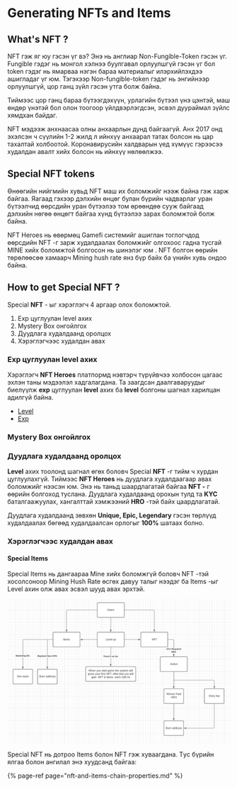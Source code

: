 # Generating NFTs and Items

## What's NFT ? 

NFT гэж яг юу гэсэн үг вэ? Энэ нь англиар Non-Fungible-Token гэсэн үг. Fungible гэдэг нь монгол хэлнээ буулгавал орлуулшгүй гэсэн үг бол token гэдэг нь ямарваа нэгэн бараа материалыг илэрхийлэхдээ ашигладаг үг юм. Тэгэхээр Non-fungible-token гэдэг нь энгийнээр орлуулшгүй, цор ганц зүйл гэсэн утга болж байна.

Тиймээс цор ганц бараа бүтээгдэхүүн, урлагийн бүтээл үнэ цэнтэй, маш өндөр үнэтэй бол олон тоогоор үйлдвэрлэгдсэн, эсвэл дуураймал зүйлс хямдхан байдаг. 

NFT мэдээж анхнаасаа олны анхаарлын дунд байгаагүй. Анх 2017 онд эхэлсэн ч сүүлийн 1-2 жилд л ийнхүү анхаарал татах болсон нь цар тахалтай холбоотой. Коронавирусийн халдварын үед хүмүүс гэрээсээ худалдан авалт хийх болсон нь ийнхүү нөлөөлжээ.

## Special NFT tokens

Өнөөгийн нийгмийн хувьд NFT маш их боломжийг нээж байна гэж харж байгаа. Яагаад гэхээр дэлхийн өнцөг булан бүрийн чадварлаг уран бүтээлчид өөрсдийн уран бүтээлээ  том өрөөндөө сууж байгаад дэлхийн нөгөө өнцөгт байгаа хүнд бүтээлээ зарах боломжтой болж байна.

NFT Heroes нь өвөрмөц Gamefi системийг ашиглан тоглогчдод өөрсдийн NFT -г зарж худалдаалах боломжийг олгохоос гадна тусгай MINE хийх боломжтой болгосон нь шинэлэг юм . NFT болгон өөрийн төрөлөөсөө хамаарч Mining hush rate янз бүр байх ба үнийн хувь ондоо байна. 

## How to get Special NFT ?

Special **NFT** - ыг хэрэглэгч 4 аргаар олох боломжтой. 

1. Exp цуглуулан level ахих
2. Mystery Box онгойлгох
3. Дуудлага худалдаанд оролцох
4. Хэрэглэгчээс худалдан авах



### Exp цуглуулан level ахих

Хэрэглэгч **NFT Heroes** платпормд нэвтэрч түрүйвчээ холбосон цагаас эхлэн таны мэдээлэл хадгалагдана. Та заагдсан даалгаваруудыг биелүүлж **exp** цуглуулан **level** ахих ба **level** болгоны шагнал харилцан адилгүй байна.

* [Level](../level-and-exp-system/level.md)
* [Exp](../level-and-exp-system/exp.md)

### Mystery Box онгойлгох



### Дуудлага худалдаанд оролцох

**Level** ахих тоолонд шагнал өгөх боловч Special **NFT** -г тийм ч хурдан цуглуулахгүй. Тиймээс **NFT Heroes** нь дуудлага худалдаагаар авах боломжийг нээсэн юм. Энэ нь таньд шаардлагатай байгаа **NFT -** г өөрийн болгоход туслана. Дуудлага худалдаанд орохын тулд та **KYC** баталгаажуулах, хангалттай хэмжээний **HRO** -тэй байх цаардлагатай.

Дуудлага худалдаанд зөвхөн **Unique, Epic, Legendary** гэсэн төрлүүд худалдаалах бөгөөд худалдаалсан орлогыг **100%** шатаах болно.

### Хэрэглэгчээс худалдан авах

#### Special Items

Special Items нь дангаараа Mine хийх боломжгүй боловч NFT -тэй хосолсоноор Mining Hush Rate өсгөх давуу талыг нээдэг ба Items -ыг Level ахин олж авах эсвэл шууд авах эрхтэй.

![](../../.gitbook/assets/add.png)

Special NFT нь дотроо Items болон NFT гэж хуваагдана. Tус бүрийн ялгаа болон ангилал энэ хуудсанд байгаа: 

{% page-ref page="nft-and-items-chain-properties.md" %}

